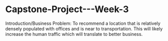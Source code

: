 # Capstone-Project---Week-3
Introduction/Business Problem: To recommend a location that is relatively densely populated with offices and is near to transportation. This will likely increase the human traffic which will translate to better business. 
